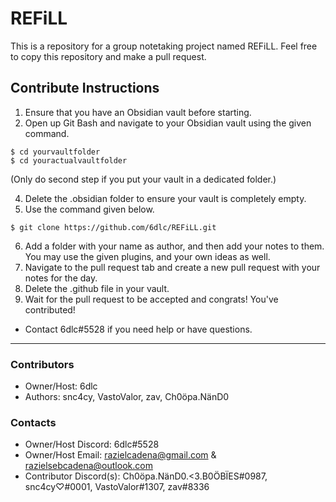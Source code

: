 # REFiLL
This is a repository for a group notetaking project named REFiLL. Feel free to copy this repository and make a pull request.

## Contribute Instructions
1) Ensure that you have an Obsidian vault before starting.
2) Open up Git Bash and navigate to your Obsidian vault using the given command.

```
$ cd yourvaultfolder
$ cd youractualvaultfolder
```
(Only do second step if you put your vault in a dedicated folder.)

4) Delete the .obsidian folder to ensure your vault is completely empty.
5) Use the command given below.

```
$ git clone https://github.com/6dlc/REFiLL.git
```

6) Add a folder with your name as author, and then add your notes to them. You may use the given plugins, and your own ideas as well.
7) Navigate to the pull request tab and create a new pull request with your notes for the day.
8) Delete the .github file in your vault.
9) Wait for the pull request to be accepted and congrats! You've contributed!

- Contact 6dlc#5528 if you need help or have questions.

---

### Contributors
- Owner/Host: 6dlc
- Authors: snc4cy, VastoValor, zav, Ch0öpa.NänD0

### Contacts
- Owner/Host Discord: 6dlc#5528
- Owner/Host Email: razielcadena@gmail.com & razielsebcadena@outlook.com
- Contributor Discord(s): Ch0öpa.NänD0.<3.B0ÖBÏES#0987, snc4cy♡#0001, VastoValor#1307, zav#8336

